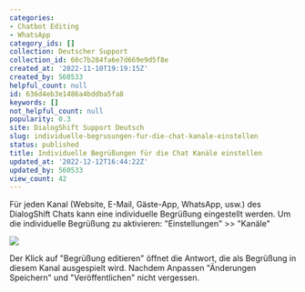 ```yaml
---
categories:
- Chatbot Editing
- WhatsApp
category_ids: []
collection: Deutscher Support
collection_id: 60c7b284fa6e7d669e9d5f8e
created_at: '2022-11-10T19:19:15Z'
created_by: 560533
helpful_count: null
id: 636d4eb3e1486a4bddba5fa8
keywords: []
not_helpful_count: null
popularity: 0.3
site: DialogShift Support Deutsch
slug: individuelle-begrusungen-fur-die-chat-kanale-einstellen
status: published
title: Individuelle Begrüßungen für die Chat Kanäle einstellen
updated_at: '2022-12-12T16:44:22Z'
updated_by: 560533
view_count: 42
---
```


Für jeden Kanal (Website, E-Mail, Gäste-App, WhatsApp, usw.) des DialogShift Chats kann eine individuelle Begrüßung eingestellt werden. Um die individuelle Begrüßung zu aktivieren: "Einstellungen" >> "Kanäle"

![](https://s3.amazonaws.com/helpscout.net/docs/assets/60c74eabb899954cddd470ce/images/636d4fa06c146d4e429d03cd/file-drfusUN6t3.png)

Der Klick auf "Begrüßung editieren" öffnet die Antwort, die als Begrüßung in diesem Kanal ausgespielt wird. Nachdem Anpassen "Änderungen Speichern" und "Veröffentlichen" nicht vergessen.